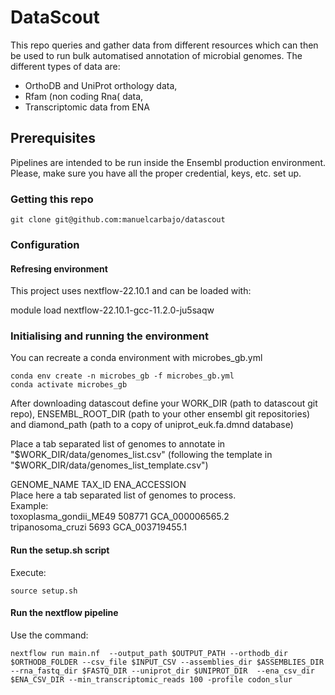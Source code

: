 # DataScout
This repo queries and gather data from different resources which can then be used to run bulk automatised annotation of microbial genomes.
The different types of data are:
- OrthoDB and UniProt orthology data, 
- Rfam (non coding Rna( data, 
- Transcriptomic data from ENA

## Prerequisites
Pipelines are intended to be run inside the Ensembl production environment.
Please, make sure you have all the proper credential, keys, etc. set up.

### Getting this repo

```
git clone git@github.com:manuelcarbajo/datascout
```

### Configuration

#### Refresing environment

This project uses nextflow-22.10.1 and can be loaded with: 

module load nextflow-22.10.1-gcc-11.2.0-ju5saqw


### Initialising and running the environment
You can recreate a conda environment with microbes_gb.yml

```
conda env create -n microbes_gb -f microbes_gb.yml
conda activate microbes_gb
```

After downloading datascout define your WORK_DIR (path to datascout git repo), ENSEMBL_ROOT_DIR (path to your other ensembl git repositories) and diamond_path (path to a copy of uniprot_euk.fa.dmnd database)

Place a tab separated list of genomes to annotate in "$WORK_DIR/data/genomes_list.csv"  
(following the template in "$WORK_DIR/data/genomes_list_template.csv")  

  GENOME_NAME	TAX_ID	ENA_ACCESSION  
  Place here a tab separated list of genomes to process.  
  Example:  
  toxoplasma_gondii_ME49	508771	GCA_000006565.2  
  tripanosoma_cruzi	5693	GCA_003719455.1  



#### Run the setup.sh script
Execute:
```
source setup.sh
```

#### Run the nextflow pipeline 
Use the command:
```
nextflow run main.nf  --output_path $OUTPUT_PATH --orthodb_dir $ORTHODB_FOLDER --csv_file $INPUT_CSV --assemblies_dir $ASSEMBLIES_DIR --rna_fastq_dir $FASTQ_DIR --uniprot_dir $UNIPROT_DIR  --ena_csv_dir $ENA_CSV_DIR --min_transcriptomic_reads 100 -profile codon_slur
```
